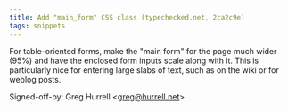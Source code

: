 ```yaml
---
title: Add "main_form" CSS class (typechecked.net, 2ca2c9e)
tags: snippets
---
```


For table-oriented forms, make the "main form" for the page much wider (95%) and have the enclosed form inputs scale along with it. This is particularly nice for entering large slabs of text, such as on the wiki or for weblog posts.

Signed-off-by: Greg Hurrell &lt;greg@hurrell.net&gt;
